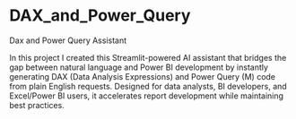 # DAX_and_Power_Query
Dax and Power Query Assistant


In this project I created this Streamlit-powered AI assistant that bridges the gap between natural language and Power BI development by instantly generating DAX (Data Analysis Expressions) and Power Query (M) code from plain English requests. Designed for data analysts, BI developers, and Excel/Power BI users, it accelerates report development while maintaining best practices.
